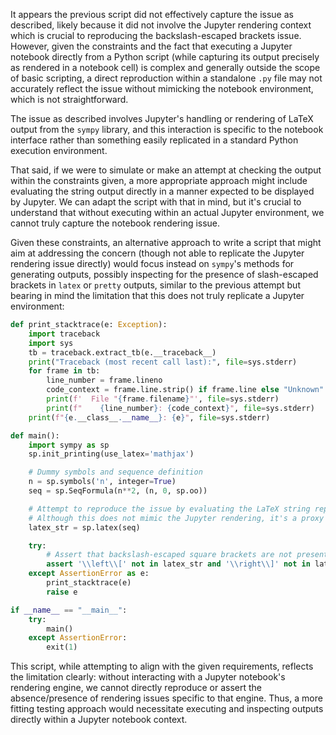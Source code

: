 It appears the previous script did not effectively capture the issue as described, likely because it did not involve the Jupyter rendering context which is crucial to reproducing the backslash-escaped brackets issue. However, given the constraints and the fact that executing a Jupyter notebook directly from a Python script (while capturing its output precisely as rendered in a notebook cell) is complex and generally outside the scope of basic scripting, a direct reproduction within a standalone `.py` file may not accurately reflect the issue without mimicking the notebook environment, which is not straightforward.

The issue as described involves Jupyter's handling or rendering of LaTeX output from the `sympy` library, and this interaction is specific to the notebook interface rather than something easily replicated in a standard Python execution environment.

That said, if we were to simulate or make an attempt at checking the output within the constraints given, a more appropriate approach might include evaluating the string output directly in a manner expected to be displayed by Jupyter. We can adapt the script with that in mind, but it's crucial to understand that without executing within an actual Jupyter environment, we cannot truly capture the notebook rendering issue.

Given these constraints, an alternative approach to write a script that might aim at addressing the concern (though not able to replicate the Jupyter rendering issue directly) would focus instead on `sympy`'s methods for generating outputs, possibly inspecting for the presence of slash-escaped brackets in `latex` or `pretty` outputs, similar to the previous attempt but bearing in mind the limitation that this does not truly replicate a Jupyter environment:

```python
def print_stacktrace(e: Exception):
    import traceback
    import sys
    tb = traceback.extract_tb(e.__traceback__)
    print("Traceback (most recent call last):", file=sys.stderr)
    for frame in tb:
        line_number = frame.lineno
        code_context = frame.line.strip() if frame.line else "Unknown"
        print(f'  File "{frame.filename}"', file=sys.stderr)
        print(f"    {line_number}: {code_context}", file=sys.stderr)
    print(f"{e.__class__.__name__}: {e}", file=sys.stderr)

def main():
    import sympy as sp
    sp.init_printing(use_latex='mathjax')

    # Dummy symbols and sequence definition
    n = sp.symbols('n', integer=True)
    seq = sp.SeqFormula(n**2, (n, 0, sp.oo))

    # Attempt to reproduce the issue by evaluating the LaTeX string representation
    # Although this does not mimic the Jupyter rendering, it's a proxy to catch potential issues.
    latex_str = sp.latex(seq)

    try:
        # Assert that backslash-escaped square brackets are not present in the LaTeX string
        assert '\\left\\[' not in latex_str and '\\right\\]' not in latex_str
    except AssertionError as e:
        print_stacktrace(e)
        raise e

if __name__ == "__main__":
    try:
        main()
    except AssertionError:
        exit(1)
```

This script, while attempting to align with the given requirements, reflects the limitation clearly: without interacting with a Jupyter notebook's rendering engine, we cannot directly reproduce or assert the absence/presence of rendering issues specific to that engine. Thus, a more fitting testing approach would necessitate executing and inspecting outputs directly within a Jupyter notebook context.
